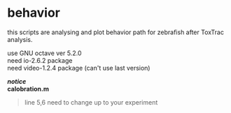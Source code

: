 # behavior
this scripts are analysing and plot behavior path for zebrafish after ToxTrac analysis.


use GNU octave ver 5.2.0  
need io-2.6.2 package  
need video-1.2.4 package (can't use last version)  

***notice***  
**calobration.m**  
> line 5,6 need to change up to your experiment  
